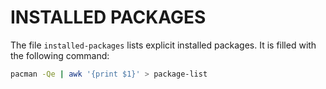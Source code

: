 # INSTALLED PACKAGES 

The file `installed-packages` lists explicit installed packages. It is filled with the following command: 

```bash
pacman -Qe | awk '{print $1}' > package-list
```
